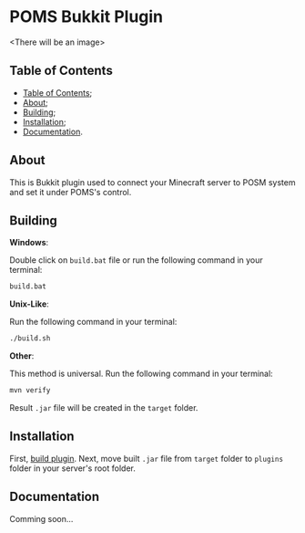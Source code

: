 # POMS Bukkit Plugin

\<There will be an image>

## Table of Contents

- [Table of Contents](#table-of-contents);
- [About](#about);
- [Building](#building);
- [Installation](#installation);
- [Documentation](#documentation).

## About

This is Bukkit plugin used to connect your Minecraft server to POSM system and set it under POMS's control.

## Building

__Windows__:

Double click on `build.bat` file or run the following command in your terminal:

```sh
build.bat
```

__Unix-Like__:

Run the following command in your terminal:

```sh
./build.sh
```

__Other__:

This method is universal. Run the following command in your terminal:

```sh
mvn verify
```

Result `.jar` file will be created in the `target` folder.

## Installation

First, [build plugin](#building). Next, move built `.jar` file from `target` folder to `plugins` folder in
your server's root folder.

## Documentation

Comming soon...
